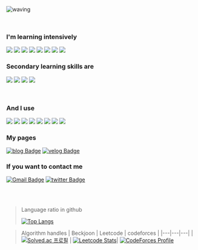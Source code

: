 ![waving](https://capsule-render.vercel.app/api?type=waving&height=200&text=Hello🌟%20%20I'm%20Fola%20Flor&fontAlign=50&fontAlignY=40&color=gradient)
 
</br>

### **I'm learning intensively**
 
<img src="https://img.shields.io/badge/Python-3776AB?style=for-the-badge&logo=python&logoColor=white"> <img src="https://img.shields.io/badge/Django-092E20?style=for-the-badge&logo=Django&logoColor=white"> <img src="https://img.shields.io/badge/JAVA-007396?style=for-the-badge&logo=java&logoColor=white"> <img src="https://img.shields.io/badge/JAVAFX-6ddcba?style=for-the-badge&logo=java&logoColor=black">  <img src="https://img.shields.io/badge/Docker-2496Ed?style=for-the-badge&logo=Docker&logoColor=white"> <img src="https://img.shields.io/badge/GIT-F05032?style=for-the-badge&logo=GIT&logoColor=white"> <img src="https://img.shields.io/badge/MySQL-4479A1?style=for-the-badge&logo=MySQL&logoColor=white"> <img src="https://img.shields.io/badge/PostgreSQL-4169E1?style=for-the-badge&logo=PostgreSQL&logoColor=white">
</br>

### **Secondary learning skills are**

 <img src="https://img.shields.io/badge/HTML-E34f26?style=for-the-badge&logo=HTML5&logoColor=white"> <img src="https://img.shields.io/badge/css3-1572b6?style=for-the-badge&logo=css3&logoColor=white"> <img src="https://img.shields.io/badge/JavaScript-f7df1e?style=for-the-badge&logo=javaScript&logoColor=white"> <img src="https://img.shields.io/badge/Swift-FA7343?style=for-the-badge&logo=Swift&logoColor=white"> 
 
</br>

### **And I use**

<img src="https://img.shields.io/badge/Monterey-6f1b92?style=for-the-badge&logo=macOS&logoColor=white"> <img src="https://img.shields.io/badge/Ubuntu-E95420?style=for-the-badge&logo=Ubuntu&logoColor=white">  <img src="https://img.shields.io/badge/IntelliJ IDEA-313746?style=for-the-badge&logo=IntelliJ IDEA&logoColor=white"> <img src="https://img.shields.io/badge/PyCharm-65C18C?style=for-the-badge&logo=PyCharm&logoColor=white"> <img src="https://img.shields.io/badge/Visual Studio Code-007ACC?style=for-the-badge&logo=Visual Studio Code&logoColor=white"> <img src="https://img.shields.io/badge/dataGrip-313746?style=for-the-badge&logo=datagrip&logoColor=white"> <img src="https://img.shields.io/badge/WebStorm-00205b?style=for-the-badge&logo=WebStorm&logoColor=white"> <img src="https://img.shields.io/badge/Synology Nas-B5B5B6?style=for-the-badge&logo=Synology&logoColor=white">
</br>

### **My pages**

[![blog Badge](https://img.shields.io/badge/TSTORY_BLOG-808080?style=for-the-badge&logo=velog&logoColor=white&link=https://dpcalfola.tistory.com)](https://dpcalfola.tistory.com/)
[![velog Badge](https://img.shields.io/badge/Develop_Warehouse-008E89?style=for-the-badge&logo=velog&logoColor=white&link=https://twitter.com/dpcalFola)](https://velog.io/@dpcalfola)<br>


### **If you want to contact me**

[![Gmail Badge](https://img.shields.io/badge/dpcalfola@gmaill.com-d14836?style=for-the-badge&logo=Gmail&logoColor=white&link=mailto:dpcalfola@gmail.com)](mailto:dpcalfola@gmail.com)
[![twitter Badge](https://img.shields.io/badge/twitter-1DA1F2?style=for-the-badge&logo=twitter&logoColor=white&link=https://twitter.com/dpcalFola)](https://twitter.com/dpcalFola)



</br>
</br>

> Language ratio in github
> 
> [![Top Langs](https://github-readme-stats.vercel.app/api/top-langs/?username=dpcalfola&layout=compact&theme=nord)](https://github.com/anuraghazra/github-readme-stats)

> Algorithm handles
>| Beckjoon | Leetcode | codeforces |
>|---|---|---|
>| [![Solved.ac 프로필](http://mazassumnida.wtf/api/v2/generate_badge?boj=dpcalfola)](https://solved.ac/dpcalfola) | [![Leetcode Stats](https://leetcode.card.workers.dev/?username=dpcalfola&theme=nord&width=400)](https://leetcode.com/dpcalfola)| [![CodeForces Profile](https://cf.leed.at?id=dpcalfola)](https://codeforces.com/profile/dpcalfola)
